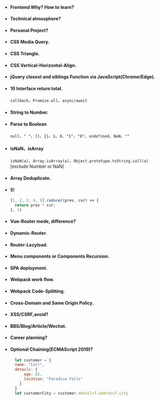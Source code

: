 - #### Frontend Why? How to learn?

- #### Technical atmosphere?

- #### Personal Project?

- #### CSS Media Query.

- #### CSS Triangle.

- #### CSS Vertical-Horizontal-Align.

- #### jQuery closest and siblings Function via JavaScript(Chrome/Edge).

- #### 10 Interface return total.
  `callback`、`Promise.all`、`async/await`

- #### String to Number.

- #### Parse to Boolean
  `null`、`" "`、`[]`、`{}`、`1`、`0`、`"1"`、`"0"`、`undefined`、`NaN`、`""`

- #### isNaN、isArray
  `isNaN(a)`、`Array.isArray(a)`、`Object.prototype.toString.call(a)`[exclude Number or NaN]

- #### Array Deduplicate.

- #### 5!
  ``` js
  [1, 2, 3, 4, 5].reduce((prev, cur) => {
    return prev * cur;
  }, 1) 
  ```
  
- #### Vue-Router mode, difference?

- #### Dynamic-Router.

- #### Router-Lazyload.

- #### Menu components or Components Recursion.

- #### SPA deployment.

- #### Webpack work flow.

- #### Webpack Code-Splitting.

- #### Cross-Domain and Same Origin Policy.

- #### XSS/CSRF,avoid?

- #### BBS/Blog/Article/Wechat.

- #### Career planning?

- #### Optional Chaining(ECMAScript 2019)?
  ``` js
    let customer = {
    name: "Carl",
    details: {
        age: 82,
        location: "Paradise Falls"
      }
    }
    let customerCity = customer.details?.address?.city
  ```

